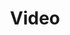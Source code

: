 ---
title: Video
price: R80 000
limit: 1
logo: diamond-blue.png
large-logo: diamond-large.png
logo_size: 100

# Expo info
expo: yes
banners: 1
expo_extras: 
    - Should sponsor which to add a 3x2m Inline stand, sponsorship package would increase to R90 000 ex VAT

#benefits
passes: 1

exclusive:
    - Exclusive logo on footer of all recorded sessions which is uploaded to YouTube for the public to consume content post event
    
sold_out: no
order: 100
---